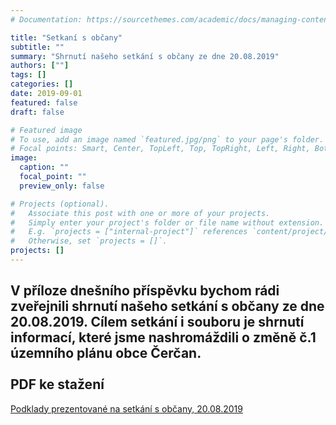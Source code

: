 ```yaml
---
# Documentation: https://sourcethemes.com/academic/docs/managing-content/

title: "Setkaní s občany"
subtitle: ""
summary: "Shrnutí našeho setkání s občany ze dne 20.08.2019"
authors: [""]
tags: []
categories: []
date: 2019-09-01
featured: false
draft: false

# Featured image
# To use, add an image named `featured.jpg/png` to your page's folder.
# Focal points: Smart, Center, TopLeft, Top, TopRight, Left, Right, BottomLeft, Bottom, BottomRight.
image:
  caption: ""
  focal_point: ""
  preview_only: false

# Projects (optional).
#   Associate this post with one or more of your projects.
#   Simply enter your project's folder or file name without extension.
#   E.g. `projects = ["internal-project"]` references `content/project/deep-learning/index.md`.
#   Otherwise, set `projects = []`.
projects: []
---
```


V příloze dnešního příspěvku bychom rádi zveřejnili shrnutí našeho setkání s občany ze dne 20.08.2019. Cílem setkání i souboru je shrnutí informací, které jsme nashromáždili o změně č.1 územního plánu obce Čerčan.
<br/>
<br/>
PDF ke stažení
--
[Podklady prezentované na setkání s občany, 20.08.2019](/documents/Setkani_s_obcany.pdf) 
